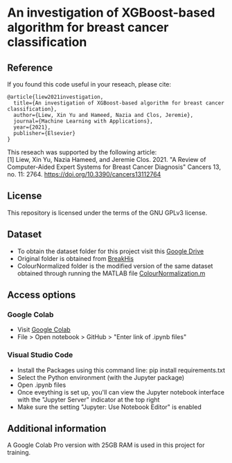 # An investigation of XGBoost-based algorithm for breast cancer classification

## Reference

If you found this code useful in your reseach, please cite:
```
@article{liew2021investigation,
  title={An investigation of XGBoost-based algorithm for breast cancer classification},
  author={Liew, Xin Yu and Hameed, Nazia and Clos, Jeremie},
  journal={Machine Learning with Applications},
  year={2021},
  publisher={Elsevier}
}
```
This reseach was supported by the following article:\
[1] Liew, Xin Yu, Nazia Hameed, and Jeremie Clos. 2021. "A Review of Computer-Aided Expert Systems for Breast Cancer Diagnosis" Cancers 13, no. 11: 2764.     https://doi.org/10.3390/cancers13112764

## License

This repository is licensed under the terms of the GNU GPLv3 license.

## Dataset
* To obtain the dataset folder for this project visit this [Google Drive](https://drive.google.com/drive/folders/1JwLRvkkvZowtWnMi7TfiFdHjyNj9lbXX?usp=sharing)
* Original folder is obtained from [BreakHis](https://web.inf.ufpr.br/vri/databases/breast-cancer-histopathological-database-breakhis/)
* ColourNormalized folder is the modified version of the same dataset obtained through running the MATLAB file [ColourNormalization.m](https://github.com/trixieliew/An-investigation-of-XGBoost-based-algorithm-for-breast-cancer-classification/blob/main/main_code/MATLAB/ColourNormalization.m)

## Access options
### Google Colab 
* Visit [Google Colab](https://colab.research.google.com/)
* File > Open notebook > GitHub > "Enter link of .ipynb files"

### Visual Studio Code
* Install the Packages using this command line: pip install requirements.txt
* Select the Python environment (with the Jupyter package)
* Open .ipynb files 
* Once eveything is set up, you'll can view the Jupyter notebook interface with the "Jupyter Server" indicator at the top right
* Make sure the setting "Jupyter: Use Notebook Editor" is enabled

## Additional information
A Google Colab Pro version with 25GB RAM is used in this project for training.
